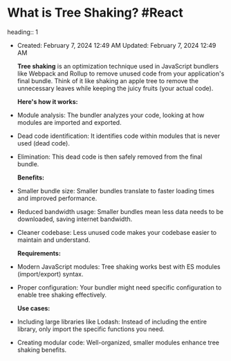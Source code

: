 # What is Tree Shaking? #React
heading:: 1
- Created: February 7, 2024 12:49 AM
  Updated: February 7, 2024 12:49 AM
  
  **Tree shaking** is an optimization technique used in JavaScript bundlers like Webpack and Rollup to remove unused code from your application's final bundle. Think of it like shaking an apple tree to remove the unnecessary leaves while keeping the juicy fruits (your actual code).
  
  **Here's how it works:**
- Module analysis: The bundler analyzes your code, looking at how modules are imported and exported.
- Dead code identification: It identifies code within modules that is never used (dead code).
- Elimination: This dead code is then safely removed from the final bundle.
  
  **Benefits:**
- Smaller bundle size: Smaller bundles translate to faster loading times and improved performance.
- Reduced bandwidth usage: Smaller bundles mean less data needs to be downloaded, saving internet bandwidth.
- Cleaner codebase: Less unused code makes your codebase easier to maintain and understand.
  
  **Requirements:**
- Modern JavaScript modules: Tree shaking works best with ES modules (import/export) syntax.
- Proper configuration: Your bundler might need specific configuration to enable tree shaking effectively.
  
  **Use cases:**
- Including large libraries like Lodash: Instead of including the entire library, only import the specific functions you need.
- Creating modular code: Well-organized, smaller modules enhance tree shaking benefits.